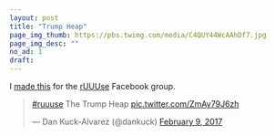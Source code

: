 ```yaml
---
layout: post
title: "Trump Heap"
page_img_thumb: https://pbs.twimg.com/media/C4QUY44WcAAhDf7.jpg
page_img_desc: ""
no_ad: 1
draft: 
---
```


I <a href="https://www.facebook.com/photo.php?fbid=10208429925199955&set=gm.1153090201421519&type=3&theater">made this</a> for the <a href="https://www.facebook.com/groups/1144470838950122/">rUUUse</a> Facebook group.

<blockquote class="twitter-tweet" data-lang="en"><p lang="en" dir="ltr"><a href="https://twitter.com/hashtag/ruuuse?src=hash">#ruuuse</a> The Trump Heap <a href="https://t.co/ZmAy79J6zh">pic.twitter.com/ZmAy79J6zh</a></p>&mdash; Dan Kuck-Alvarez (@dankuck) <a href="https://twitter.com/dankuck/status/829810750482952196">February 9, 2017</a></blockquote>
<script async src="//platform.twitter.com/widgets.js" charset="utf-8"></script>

